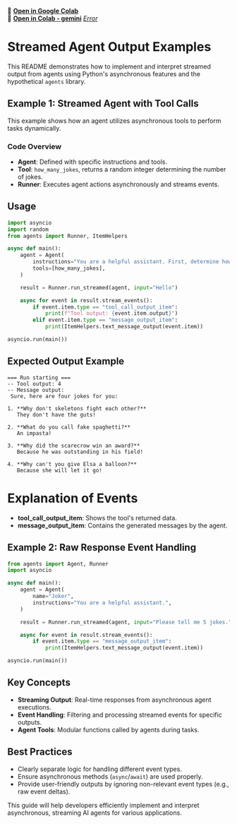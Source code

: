 
🚀 **[Open in Google Colab](https://colab.research.google.com/drive/1gmj2g515XHCKMhXRc58vBU6Rc9x5xykd?usp=sharing)**<br>
🚀 **[Open in Colab - gemini](https://colab.research.google.com/drive/13qluzlzZ4Vko2F5ZGKt1lEIEvQjzlTjQ?usp=sharing)** *[Error](https://github.com/openai/openai-agents-python/issues/124)*
# Streamed Agent Output Examples

This README demonstrates how to implement and interpret streamed output from agents using Python's asynchronous features and the hypothetical `agents` library.

## Example 1: Streamed Agent with Tool Calls

This example shows how an agent utilizes asynchronous tools to perform tasks dynamically.

### Code Overview
- **Agent**: Defined with specific instructions and tools.
- **Tool**: `how_many_jokes`, returns a random integer determining the number of jokes.
- **Runner**: Executes agent actions asynchronously and streams events.

## Usage
```python
import asyncio
import random
from agents import Runner, ItemHelpers

async def main():
    agent = Agent(
        instructions="You are a helpful assistant. First, determine how many jokes to tell, then provide jokes.",
        tools=[how_many_jokes],
    )

    result = Runner.run_streamed(agent, input="Hello")

    async for event in result.stream_events():
        if event.item.type == "tool_call_output_item":
            print(f"Tool output: {event.item.output}")
        elif event.item.type == "message_output_item":
            print(ItemHelpers.text_message_output(event.item))

asyncio.run(main())
```

## Expected Output Example
```
=== Run starting ===
-- Tool output: 4
-- Message output:
 Sure, here are four jokes for you:

1. **Why don't skeletons fight each other?**
   They don't have the guts!

2. **What do you call fake spaghetti?**
   An impasta!

3. **Why did the scarecrow win an award?**
   Because he was outstanding in his field!

4. **Why can't you give Elsa a balloon?**
   Because she will let it go!

```

# Explanation of Events
- **tool_call_output_item**: Shows the tool's returned data.
- **message_output_item**: Contains the generated messages by the agent.

## Example 2: Raw Response Event Handling

```python
from agents import Agent, Runner
import asyncio

async def main():
    agent = Agent(
        name="Joker",
        instructions="You are a helpful assistant.",
    )

    result = Runner.run_streamed(agent, input="Please tell me 5 jokes.")

    async for event in result.stream_events():
        if event.item.type == "message_output_item":
            print(ItemHelpers.text_message_output(event.item))

asyncio.run(main())
```

## Key Concepts
- **Streaming Output**: Real-time responses from asynchronous agent executions.
- **Event Handling**: Filtering and processing streamed events for specific outputs.
- **Agent Tools**: Modular functions called by agents during tasks.

## Best Practices
- Clearly separate logic for handling different event types.
- Ensure asynchronous methods (`async`/`await`) are used properly.
- Provide user-friendly outputs by ignoring non-relevant event types (e.g., raw event deltas).

This guide will help developers efficiently implement and interpret asynchronous, streaming AI agents for various applications.

